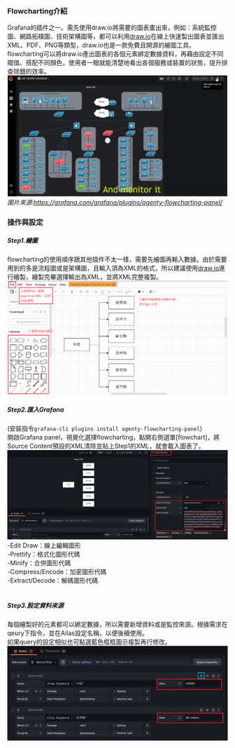 ### Flowcharting介紹
Grafana的插件之一。需先使用draw.io將需要的圖表畫出來，例如：系統監控圖、網路拓樸圖、技術架構圖等，都可以利用[draw.io](https://app.diagrams.net/)在線上快速製出圖表並匯出XML、PDF、PNG等類型，draw.io也是一款免費且開源的繪圖工具。<br>
flowcharting可以將draw.io產出圖表的各個元素綁定數據資料，再藉由設定不同閥值、搭配不同顏色，使用者一眼就能清楚地看出各個服務或裝置的狀態，提升排查除錯的效率。<br> 
![image](https://github.com/hsiaotingg/ELKG/blob/Grafana-plugins/flowcharting/example.png)
*圖片來源:https://grafana.com/grafana/plugins/agenty-flowcharting-panel/*

### 操作與設定
##### Step1.繪圖
flowcharting的使用順序跟其他插件不太一樣，需要先繪圖再輸入數據。由於需要用到的多是流程圖或是架構圖，且輸入須為XML的格式，所以建議使用[draw.io](https://app.diagrams.net/)進行繪製，繪製完畢選擇輸出為XML，並將XML完整複製。
![image](https://github.com/hsiaotingg/ELKG/blob/Grafana-plugins/flowcharting/drawio.png)

##### Step2.匯入Grafana
(安裝指令```grafana-cli plugins install agenty-flowcharting-panel```)<br>
開啟Grafana panel，視覺化選擇flowcharting，點開右側選單[flowchart]，將Source Content預設的XML清除並貼上Step1的XML，就會載入圖表了。<br>
![image](https://github.com/hsiaotingg/ELKG/blob/Grafana-plugins/flowcharting/basic%20setting.png)
-Edit Draw：線上編輯圖形<br>
-Prettify：格式化圖形代碼<br>
-Minify：合併圖形代碼<br>
-Compress/Encode：加密圖形代碼<br>
-Extract/Decode：解碼圖形代碼<br>
<br>
##### Step3.設定資料來源
每個繪製好的元素都可以綁定數據，所以需要新增資料或是監控來源。根據需求在qeury下指令，並在Ailas設定名稱，以便後續使用。<br>
如果query的設定相似也可點選藍色框框圖示複製再行修改。
![image](https://github.com/hsiaotingg/ELKG/blob/Grafana-plugins/flowcharting/source.png)
